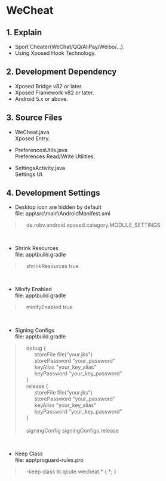 # WeCheat

## 1. Explain
* Sport Cheater(WeChat/QQ/AliPay/Weibo/...).
* Using Xposed Hook Technology.

## 2. Development Dependency

* Xposed Bridge v82 or later.
* Xposed Framework v82 or later.
* Android 5.x or above.

## 3. Source Files

* WeCheat.java
<br>Xposed Entry.

* PreferencesUtils.java
<br>Preferences Read/Write Utilities.

* SettingsActivity.java
<br>Settings UI.

## 4. Development Settings

* Desktop icon are hidden by default<br>
file: app\src\main\AndroidManifest.xml<br>

>&emsp;de.robv.android.xposed.category.MODULE_SETTINGS

<br>

* Shrink Resources<br>
file: app\build.gradle<br>

>&emsp;shrinkResources true

<br>

* Minify Enabled<br>
file: app\build.gradle<br>

>&emsp;minifyEnabled true

<br>

* Signing Configs<br>
file: app\build.gradle<br>

>&emsp;debug {<br>&emsp;
&emsp;    storeFile file("your.jks")<br>&emsp;
&emsp;    storePassword "your_password"<br>&emsp;
&emsp;    keyAlias "your_key_alias"<br>&emsp;
&emsp;    keyPassword "your_key_password"<br>
&emsp;}<br>
&emsp;release {<br>&emsp;
&emsp;    storeFile file("your.jks")<br>&emsp;
&emsp;    storePassword "your_password"<br>&emsp;
&emsp;    keyAlias "your_key_alias"<br>&emsp;
&emsp;    keyPassword "your_key_password"<br>
&emsp;}<br><br>
&emsp;signingConfig signingConfigs.release


<br>

* Keep Class<br>
file: app\proguard-rules.pro<br>

>&emsp;-keep class tk.qcute.wecheat.* { *; }